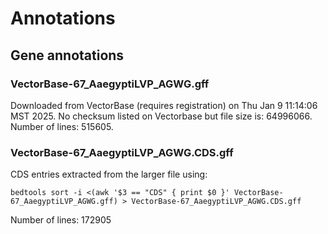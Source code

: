 # Annotations

## Gene annotations

### VectorBase-67_AaegyptiLVP_AGWG.gff
Downloaded from VectorBase (requires registration) on Thu Jan  9 11:14:06 MST 2025. No checksum listed on Vectorbase but file size is: 64996066. Number of lines: 515605.

### VectorBase-67_AaegyptiLVP_AGWG.CDS.gff 

CDS entries extracted from the larger file using:

`bedtools sort -i <(awk '$3 == "CDS" { print $0 }' VectorBase-67_AaegyptiLVP_AGWG.gff) > VectorBase-67_AaegyptiLVP_AGWG.CDS.gff`

Number of lines: 172905
